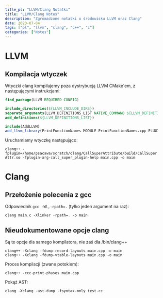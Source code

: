 ```yaml
---
title_pl: "LLVM/Clang Notatki"
title: "LLVM/Clang Notes"
description: "Zgromadzone notatki o środowisku LLVM oraz Clang"
date: 2023-07-04
tags: ["pl", "llvm", "clang", "c++", "c"]
categories: ["Notes"]
---
```


# LLVM

## Kompilacja wtyczek

Wtyczki clang kompilujemy poza dystrybucją LLVM CMake'em, z następującymi instrukcjami:

```cmake
find_package(LLVM REQUIRED CONFIG)

include_directories(${LLVM_INCLUDE_DIRS})
separate_arguments(LLVM_DEFINITIONS_LIST NATIVE_COMMAND ${LLVM_DEFINITIONS})
add_definitions(${LLVM_DEFINITIONS_LIST})

include(AddLLVM)
add_llvm_library(PrintFunctionNames MODULE PrintFunctionNames.cpp PLUGIN_TOOL clang)
```

Uruchamiamy wtyczkę następująco:

`clang++ -fplugin=/home/psacawa/scratch/clang/CallSuperAttribute/build/CallSuperAttr.so -fplugin-arg-call_super_plugin-help main.cpp -o main`

# Clang

## Przełożenie polecenia z gcc

Odpowiednik `gcc -Wl,-rpath=.` (tylko jeden argument na raz):

```
clang main.c -Xlinker -rpath=. -o main
```

## Nieudokumentowane opcje clang

Są to opcje dla samego kompilatora, nie zaś dla /bin/clang++

```
clang++ -Xclang -fdump-record-layouts main.cpp -o main
clang++ -Xclang -fdump-vtable-layouts main.cpp -o main
```

Proces kompilacji (zwane potokiem):

```
clang++ -ccc-print-phases main.cpp
```

Pokąż AST:

```
clang -Xclang -ast-dump -fsyntax-only test.cc
```
